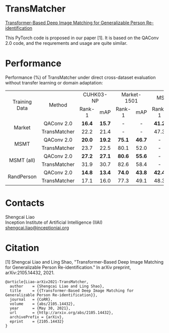 # TransMatcher
[Transformer-Based Deep Image Matching for Generalizable Person Re-identification](https://arxiv.org/abs/2105.14432)

This PyTorch code is proposed in our paper [1]. It is based on the QAConv 2.0 code, and the requrements and usage are quite similar.

# Performance

Performance (%) of TransMatcher under direct cross-dataset evaluation without transfer learning or domain adaptation:

<table align="center">
  <tr align="center">
    <td rowspan="2">Training Data</td>
    <td rowspan="2">Method</td>
    <td colspan="2">CUHK03-NP</td>
    <td colspan="2">Market-1501</td>
    <td colspan="2">MSMT17</td>
  </tr>
  <tr align="center">
    <td>Rank-1</td>
    <td>mAP</td>
    <td>Rank-1</td>
    <td>mAP</td>
    <td>Rank-1</td>
    <td>mAP</td>
  </tr>
  <tr align="center">
    <td rowspan="2">Market</td>
    <td>QAConv 2.0</td>
    <td><b>16.4</b></td>
    <td><b>15.7</b></td>
    <td>-</td>
    <td>-</td>
    <td><b>41.2</b></td>
    <td><b>15.0</b></td>
  </tr>
  <tr align="center">
    <td>TransMatcher</td>
    <td>22.2</td>
    <td>21.4</td>
    <td>-</td>
    <td>-</td>
    <td>47.3</td>
    <td>18.4</td>
  </tr>
  <tr align="center">
    <td rowspan="2">MSMT</td>
    <td>QAConv 2.0</td>
    <td><b>20.0</b></td>
    <td><b>19.2</b></td>
    <td><b>75.1</b></td>
    <td><b>46.7</b></td>
    <td>-</td>
    <td>-</td>
  </tr>
  <tr align="center">
    <td>TransMatcher</td>
    <td>23.7</td>
    <td>22.5</td>
    <td>80.1</td>
    <td>52.0</td>
    <td>-</td>
    <td>-</td>
  </tr>
  <tr align="center">
    <td rowspan="2">MSMT (all)</td>
    <td>QAConv 2.0</td>
    <td><b>27.2</b></td>
    <td><b>27.1</b></td>
    <td><b>80.6</b></td>
    <td><b>55.6</b></td>
    <td>-</td>
    <td>-</td>
  </tr>
  <tr align="center">
    <td>TransMatcher</td>
    <td>31.9</td>
    <td>30.7</td>
    <td>82.6</td>
    <td>58.4</td>
    <td>-</td>
    <td>-</td>
  </tr>
  <tr align="center">
    <td rowspan="2">RandPerson</td>
    <td>QAConv 2.0</td>
    <td><b>14.8</b></td>
    <td><b>13.4</b></td>
    <td><b>74.0</b></td>
    <td><b>43.8</b></td>
    <td><b>42.4</b></td>
    <td><b>14.4</b></td>
  </tr>
  <tr align="center">
    <td>TransMatcher</td>
    <td>17.1</td>
    <td>16.0</td>
    <td>77.3</td>
    <td>49.1</td>
    <td>48.3</td>
    <td>17.7</td>
  </tr>
</table>

# Contacts

Shengcai Liao  
Inception Institute of Artificial Intelligence (IIAI)  
shengcai.liao@inceptioniai.org

# Citation
[1] Shengcai Liao and Ling Shao, "Transformer-Based Deep Image Matching for Generalizable Person Re-identification." In arXiv preprint, arXiv:2105.14432, 2021.

```
@article{Liao-arXiv2021-TransMatcher,
  author    = {Shengcai Liao and Ling Shao},
  title     = {{Transformer-Based Deep Image Matching for Generalizable Person Re-identification}},
  journal   = {CoRR},
  volume    = {abs/2105.14432},
  year      = {May 30, 2021},
  url       = {http://arxiv.org/abs/2105.14432},
  archivePrefix = {arXiv},
  eprint    = {2105.14432}
}
```
